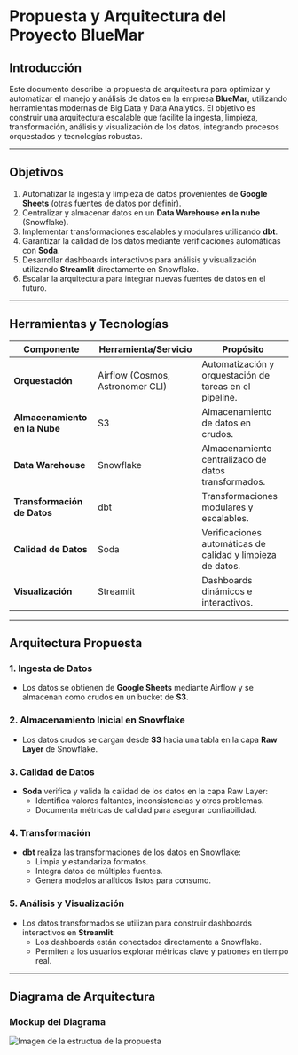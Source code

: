 # Propuesta y Arquitectura del Proyecto BlueMar

## Introducción

Este documento describe la propuesta de arquitectura para optimizar y automatizar el manejo y análisis de datos en la empresa **BlueMar**, utilizando herramientas modernas de Big Data y Data Analytics. El objetivo es construir una arquitectura escalable que facilite la ingesta, limpieza, transformación, análisis y visualización de los datos, integrando procesos orquestados y tecnologías robustas.

---

## Objetivos

1. Automatizar la ingesta y limpieza de datos provenientes de **Google Sheets** (otras fuentes de datos por definir).
2. Centralizar y almacenar datos en un **Data Warehouse en la nube** (Snowflake).
3. Implementar transformaciones escalables y modulares utilizando **dbt**.
4. Garantizar la calidad de los datos mediante verificaciones automáticas con **Soda**.
5. Desarrollar dashboards interactivos para análisis y visualización utilizando **Streamlit** directamente en Snowflake.
6. Escalar la arquitectura para integrar nuevas fuentes de datos en el futuro.

---

## Herramientas y Tecnologías

| **Componente**               | **Herramienta/Servicio**        | **Propósito**                                                  |
|------------------------------|----------------------------------|---------------------------------------------------------------|
| **Orquestación**             | Airflow (Cosmos, Astronomer CLI)| Automatización y orquestación de tareas en el pipeline.        |
| **Almacenamiento en la Nube**| S3                               | Almacenamiento de datos en crudos.              |
| **Data Warehouse**           | Snowflake                       | Almacenamiento centralizado de datos transformados.            |
| **Transformación de Datos**  | dbt                             | Transformaciones modulares y escalables.                       |
| **Calidad de Datos**         | Soda                            | Verificaciones automáticas de calidad y limpieza de datos.     |
| **Visualización**            | Streamlit                       | Dashboards dinámicos e interactivos.                           |

---

## Arquitectura Propuesta

### **1. Ingesta de Datos**
- Los datos se obtienen de **Google Sheets** mediante Airflow y se almacenan como crudos en un bucket de **S3**.

### **2. Almacenamiento Inicial en Snowflake**
- Los datos crudos se cargan desde **S3** hacia una tabla en la capa **Raw Layer** de Snowflake.

### **3. Calidad de Datos**
- **Soda** verifica y valida la calidad de los datos en la capa Raw Layer:
  - Identifica valores faltantes, inconsistencias y otros problemas.
  - Documenta métricas de calidad para asegurar confiabilidad.

### **4. Transformación**
- **dbt** realiza las transformaciones de los datos en Snowflake:
  - Limpia y estandariza formatos.
  - Integra datos de múltiples fuentes.
  - Genera modelos analíticos listos para consumo.

### **5. Análisis y Visualización**
- Los datos transformados se utilizan para construir dashboards interactivos en **Streamlit**:
  - Los dashboards están conectados directamente a Snowflake.
  - Permiten a los usuarios explorar métricas clave y patrones en tiempo real.

---

## Diagrama de Arquitectura

### Mockup del Diagrama

![Imagen de la estructua de la propuesta](/assets/BlueMar.svg)